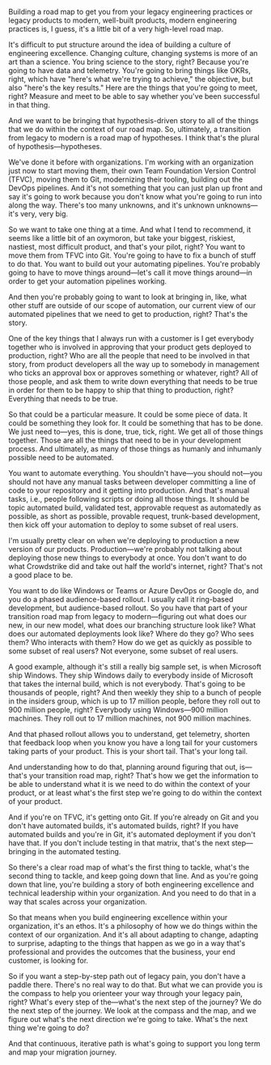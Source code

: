 Building a road map to get you from your legacy engineering practices or legacy products to modern, well-built products, modern engineering practices is, I guess, it's a little bit of a very high-level road map.

It's difficult to put structure around the idea of building a culture of engineering excellence. Changing culture, changing systems is more of an art than a science. You bring science to the story, right? Because you're going to have data and telemetry. You're going to bring things like OKRs, right, which have "here's what we're trying to achieve," the objective, but also "here's the key results." Here are the things that you're going to meet, right? Measure and meet to be able to say whether you've been successful in that thing.

And we want to be bringing that hypothesis-driven story to all of the things that we do within the context of our road map. So, ultimately, a transition from legacy to modern is a road map of hypotheses. I think that's the plural of hypothesis—hypotheses.

We've done it before with organizations. I'm working with an organization just now to start moving them, their own Team Foundation Version Control (TFVC), moving them to Git, modernizing their tooling, building out the DevOps pipelines. And it's not something that you can just plan up front and say it's going to work because you don't know what you're going to run into along the way. There's too many unknowns, and it's unknown unknowns—it's very, very big.

So we want to take one thing at a time. And what I tend to recommend, it seems like a little bit of an oxymoron, but take your biggest, riskiest, nastiest, most difficult product, and that's your pilot, right? You want to move them from TFVC into Git. You're going to have to fix a bunch of stuff to do that. You want to build out your automating pipelines. You're probably going to have to move things around—let's call it move things around—in order to get your automation pipelines working.

And then you're probably going to want to look at bringing in, like, what other stuff are outside of our scope of automation, our current view of our automated pipelines that we need to get to production, right? That's the story.

One of the key things that I always run with a customer is I get everybody together who is involved in approving that your product gets deployed to production, right? Who are all the people that need to be involved in that story, from product developers all the way up to somebody in management who ticks an approval box or approves something or whatever, right? All of those people, and ask them to write down everything that needs to be true in order for them to be happy to ship that thing to production, right? Everything that needs to be true.

So that could be a particular measure. It could be some piece of data. It could be something they look for. It could be something that has to be done. We just need to—yes, this is done, true, tick, right. We get all of those things together. Those are all the things that need to be in your development process. And ultimately, as many of those things as humanly and inhumanly possible need to be automated.

You want to automate everything. You shouldn't have—you should not—you should not have any manual tasks between developer committing a line of code to your repository and it getting into production. And that's manual tasks, i.e., people following scripts or doing all those things. It should be topic automated build, validated test, approvable request as automatedly as possible, as short as possible, provable request, trunk-based development, then kick off your automation to deploy to some subset of real users.

I'm usually pretty clear on when we're deploying to production a new version of our products. Production—we're probably not talking about deploying those new things to everybody at once. You don't want to do what Crowdstrike did and take out half the world's internet, right? That's not a good place to be.

You want to do like Windows or Teams or Azure DevOps or Google do, and you do a phased audience-based rollout. I usually call it ring-based development, but audience-based rollout. So you have that part of your transition road map from legacy to modern—figuring out what does our new, in our new model, what does our branching structure look like? What does our automated deployments look like? Where do they go? Who sees them? Who interacts with them? How do we get as quickly as possible to some subset of real users? Not everyone, some subset of real users.

A good example, although it's still a really big sample set, is when Microsoft ship Windows. They ship Windows daily to everybody inside of Microsoft that takes the internal build, which is not everybody. That's going to be thousands of people, right? And then weekly they ship to a bunch of people in the insiders group, which is up to 17 million people, before they roll out to 900 million people, right? Everybody using Windows—900 million machines. They roll out to 17 million machines, not 900 million machines.

And that phased rollout allows you to understand, get telemetry, shorten that feedback loop when you know you have a long tail for your customers taking parts of your product. This is your short tail. That's your long tail.

And understanding how to do that, planning around figuring that out, is—that's your transition road map, right? That's how we get the information to be able to understand what it is we need to do within the context of your product, or at least what's the first step we're going to do within the context of your product.

And if you're on TFVC, it's getting onto Git. If you're already on Git and you don't have automated builds, it's automated builds, right? If you have automated builds and you're in Git, it's automated deployment if you don't have that. If you don't include testing in that matrix, that's the next step—bringing in the automated testing.

So there's a clear road map of what's the first thing to tackle, what's the second thing to tackle, and keep going down that line. And as you're going down that line, you're building a story of both engineering excellence and technical leadership within your organization. And you need to do that in a way that scales across your organization.

So that means when you build engineering excellence within your organization, it's an ethos. It's a philosophy of how we do things within the context of our organization. And it's all about adapting to change, adapting to surprise, adapting to the things that happen as we go in a way that's professional and provides the outcomes that the business, your end customer, is looking for.

So if you want a step-by-step path out of legacy pain, you don't have a paddle there. There's no real way to do that. But what we can provide you is the compass to help you orienteer your way through your legacy pain, right? What's every step of the—what's the next step of the journey? We do the next step of the journey. We look at the compass and the map, and we figure out what's the next direction we're going to take. What's the next thing we're going to do?

And that continuous, iterative path is what's going to support you long term and map your migration journey.